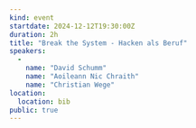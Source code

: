 ```yaml
---
kind: event
startdate: 2024-12-12T19:30:00Z
duration: 2h
title: "Break the System - Hacken als Beruf"
speakers:
  -
    name: "David Schumm"
    name: "Aoileann Nic Chraith"
    name: "Christian Wege"
location:
  location: bib
public: true
---
```

